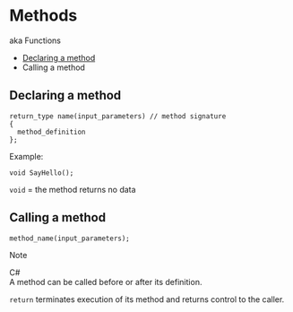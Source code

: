 # Methods
aka Functions

- [Declaring a method](https://github.com/xiaoxian9799/newbieWiki/blob/main/Methods.md#declaring-a-method)
- Calling a method

## Declaring a method
```
return_type name(input_parameters) // method signature
{
  method_definition
};
```

Example:
```
void SayHello();
```

`void` = the method returns no data

## Calling a method
```
method_name(input_parameters);
```

> [!NOTE]
> C#    
> A method can be called before or after its definition.

`return` terminates execution of its method and returns control to the caller.
